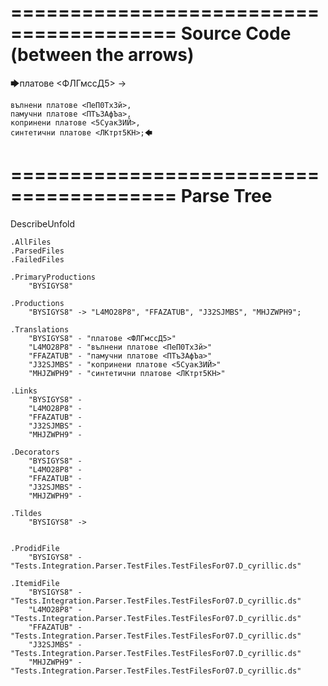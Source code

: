 ========================================
Source Code (between the arrows)
========================================

🡆платове <ФЛГмссД5> ->

	вълнени платове <ПеП0ТхЗй>,
	памучни платове <ПТъЗАфЪа>,
	копринени платове <5Суак3ИЙ>,
	синтетични платове <ЛКтрт5КН>;🡄

========================================
Parse Tree
========================================
DescribeUnfold

    .AllFiles
    .ParsedFiles
    .FailedFiles

    .PrimaryProductions
        "BYSIGYS8" 

    .Productions
        "BYSIGYS8" -> "L4MO28P8", "FFAZATUB", "J32SJMBS", "MHJZWPH9";

    .Translations
        "BYSIGYS8" - "платове <ФЛГмссД5>"
        "L4MO28P8" - "вълнени платове <ПеП0ТхЗй>"
        "FFAZATUB" - "памучни платове <ПТъЗАфЪа>"
        "J32SJMBS" - "копринени платове <5Суак3ИЙ>"
        "MHJZWPH9" - "синтетични платове <ЛКтрт5КН>"

    .Links
        "BYSIGYS8" - 
        "L4MO28P8" - 
        "FFAZATUB" - 
        "J32SJMBS" - 
        "MHJZWPH9" - 

    .Decorators
        "BYSIGYS8" - 
        "L4MO28P8" - 
        "FFAZATUB" - 
        "J32SJMBS" - 
        "MHJZWPH9" - 

    .Tildes
        "BYSIGYS8" -> 


    .ProdidFile
        "BYSIGYS8" - "Tests.Integration.Parser.TestFiles.TestFilesFor07.D_cyrillic.ds"

    .ItemidFile
        "BYSIGYS8" - "Tests.Integration.Parser.TestFiles.TestFilesFor07.D_cyrillic.ds"
        "L4MO28P8" - "Tests.Integration.Parser.TestFiles.TestFilesFor07.D_cyrillic.ds"
        "FFAZATUB" - "Tests.Integration.Parser.TestFiles.TestFilesFor07.D_cyrillic.ds"
        "J32SJMBS" - "Tests.Integration.Parser.TestFiles.TestFilesFor07.D_cyrillic.ds"
        "MHJZWPH9" - "Tests.Integration.Parser.TestFiles.TestFilesFor07.D_cyrillic.ds"

